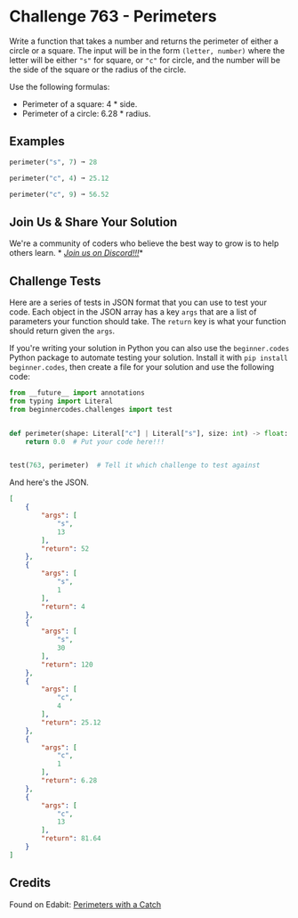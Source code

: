 # Challenge 763 - Perimeters

Write a function that takes a number and returns the perimeter of either a circle or a square. The input will be in the form `(letter, number)` where the letter will be either `"s"` for square, or `"c"` for circle, and the number will be the side of the square or the radius of the circle.

Use the following formulas:

- Perimeter of a square: 4 * side.
- Perimeter of a circle: 6.28 * radius.

## Examples
```python
perimeter("s", 7) ➞ 28

perimeter("c", 4) ➞ 25.12

perimeter("c", 9) ➞ 56.52
```
## Join Us & Share Your Solution

We're a community of coders who believe the best way to grow is to help others learn. *
*[Join us on Discord!!!](https://discord.gg/sfHykntuGy)**

## Challenge Tests

Here are a series of tests in JSON format that you can use to test your code. Each object in the JSON array has a
key `args` that are a list of parameters your function should take. The `return` key is what your function should return
given the `args`.

If you're writing your solution in Python you can also use the `beginner.codes` Python package to automate testing your
solution. Install it with `pip install beginner.codes`, then create a file for your solution and use the following code:

```python
from __future__ import annotations
from typing import Literal
from beginnercodes.challenges import test


def perimeter(shape: Literal["c"] | Literal["s"], size: int) -> float:
    return 0.0  # Put your code here!!!


test(763, perimeter)  # Tell it which challenge to test against
```

And here's the JSON.

```json
[
    {
        "args": [
            "s",
            13
        ],
        "return": 52
    },
    {
        "args": [
            "s",
            1
        ],
        "return": 4
    },
    {
        "args": [
            "s",
            30
        ],
        "return": 120
    },
    {
        "args": [
            "c",
            4
        ],
        "return": 25.12
    },
    {
        "args": [
            "c",
            1
        ],
        "return": 6.28
    },
    {
        "args": [
            "c",
            13
        ],
        "return": 81.64
    }
]
```

## Credits

Found on Edabit: [Perimeters with a Catch](https://edabit.com/challenge/zkKNmC66ASvSm5wJA)
